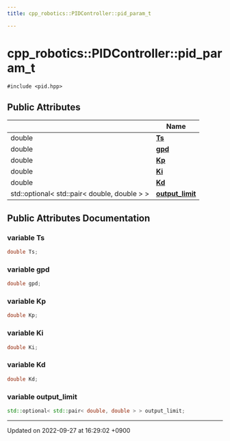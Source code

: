 ```yaml
---
title: cpp_robotics::PIDController::pid_param_t

---
```


# cpp_robotics::PIDController::pid_param_t






`#include <pid.hpp>`

## Public Attributes

|                | Name           |
| -------------- | -------------- |
| double | **[Ts](/cpp_robotics/doxybook/Classes/structcpp__robotics_1_1PIDController_1_1pid__param__t/#variable-ts)**  |
| double | **[gpd](/cpp_robotics/doxybook/Classes/structcpp__robotics_1_1PIDController_1_1pid__param__t/#variable-gpd)**  |
| double | **[Kp](/cpp_robotics/doxybook/Classes/structcpp__robotics_1_1PIDController_1_1pid__param__t/#variable-kp)**  |
| double | **[Ki](/cpp_robotics/doxybook/Classes/structcpp__robotics_1_1PIDController_1_1pid__param__t/#variable-ki)**  |
| double | **[Kd](/cpp_robotics/doxybook/Classes/structcpp__robotics_1_1PIDController_1_1pid__param__t/#variable-kd)**  |
| std::optional< std::pair< double, double > > | **[output_limit](/cpp_robotics/doxybook/Classes/structcpp__robotics_1_1PIDController_1_1pid__param__t/#variable-output-limit)**  |

## Public Attributes Documentation

### variable Ts

```cpp
double Ts;
```


### variable gpd

```cpp
double gpd;
```


### variable Kp

```cpp
double Kp;
```


### variable Ki

```cpp
double Ki;
```


### variable Kd

```cpp
double Kd;
```


### variable output_limit

```cpp
std::optional< std::pair< double, double > > output_limit;
```


-------------------------------

Updated on 2022-09-27 at 16:29:02 +0900